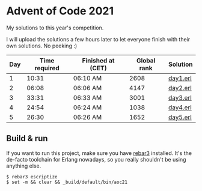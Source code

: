 Advent of Code 2021
=====

My solutions to this year's competition.

I will upload the solutions a few hours later to let everyone finish with their own solutions.
No peeking :)

| Day | Time required | Finished at (CET) | Global rank | Solution                 |
| --- | ------------- | ----------------- | ----------- | ------------------------ |
| 1   | 10:31         | 06:10 AM          | 2608        | [day1.erl](src/day1.erl) |
| 2   | 06:08         | 06:06 AM          | 4147        | [day2.erl](src/day2.erl) |
| 3   | 33:31         | 06:33 AM          | 3001        | [day3.erl](src/day3.erl) |
| 4   | 24:54         | 06:24 AM          | 1038        | [day4.erl](src/day4.erl) |
| 5   | 26:30         | 06:26 AM          | 1652        | [day5.erl](src/day5.erl) |

Build & run
-----

If you want to run this project, make sure you have [rebar3](http://www.rebar3.org/) installed.
It's the de-facto toolchain for Erlang nowadays, so you really shouldn't be using anything else.


    $ rebar3 escriptize
    $ set -m && clear && _build/default/bin/aoc21